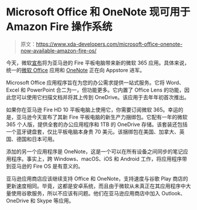 # Microsoft Office 和 OneNote 现可用于 Amazon Fire 操作系统

> 原文：<https://www.xda-developers.com/microsoft-office-onenote-now-available-amazon-fire-os/>

今天，微软[宣布](https://www.microsoft.com/en-us/microsoft-365/blog/2021/04/27/microsoft-365-apps-now-available-for-amazon-fire-tablets/)将为亚马逊的 Fire 平板电脑带来新的微软 365 应用。具体来说，统一的[微软 Office](https://www.amazon.com/gp/product/B08WC1B9D2?tag=xda-75tahi3-20&ascsubtag=UUxdaUeUpU2543&asc_refurl=https%3A%2F%2Fwww.xda-developers.com%2Fmicrosoft-office-onenote-now-available-amazon-fire-os%2F&asc_campaign=Short-Term) 应用和 [OneNote](https://www.amazon.com/dp/B08VVX1QLD/?tag=xda-75tahi3-20&ascsubtag=UUxdaUeUpU2543&asc_refurl=https%3A%2F%2Fwww.xda-developers.com%2Fmicrosoft-office-onenote-now-available-amazon-fire-os%2F&asc_campaign=Short-Term) 正在向 Appstore 进军。

Microsoft Office 应用程序旨在为您的办公需求提供一站式服务。它将 Word、Excel 和 PowerPoint 合二为一，但功能更多。它内置了 Office Lens 的功能，因此您可以使用它扫描文档并将其上传到 OneDrive。该应用于去年年初首次推出。

如果你在亚马逊 Fire HD 10 平板电脑上使用它，你需要订阅微软 365。幸运的是，亚马逊今天宣布了其新 Fire 平板电脑的新生产力捆绑包。它配有一年的微软 365 个人版，提供全套的办公应用程序和 1TB 的 OneDrive 存储。该套装还包括一个蓝牙键盘套，仅比平板电脑本身贵 70 美元。该捆绑包在美国、加拿大、英国、德国和日本可用。

添加的另一个应用程序是 OneNote，这是一个可以在所有设备之间同步的笔记应用程序。事实上，跨 Windows、macOS、iOS 和 Android 工作，将应用程序带到亚马逊的 Fire OS 是有意义的。

亚马逊应用商店应该继续支持 Office 和 OneNote，支持速度与谷歌 Play 商店的更新速度相同。毕竟，这都是安卓系统，而且由于微软从未真正在其应用程序中大量使用谷歌服务，所以不应该有问题。他们在亚马逊应用商店中加入 Outlook、OneDrive 和 Skype 等应用。